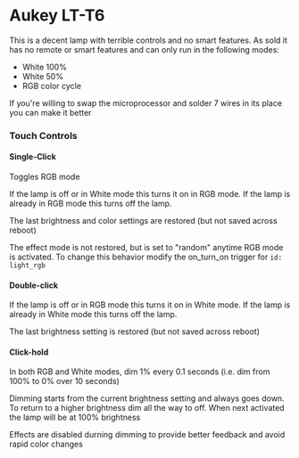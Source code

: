 # Aukey LT-T6

This is a decent lamp with terrible controls and no smart features.
As sold it has no remote or smart features and can only run in the following modes:
- White 100%
- White 50%
- RGB color cycle

If you're willing to swap the microprocessor and solder 7 wires in its place you can make it better

### Touch Controls

#### Single-Click
Toggles RGB mode

If the lamp is off or in White mode this turns it on in RGB mode.
If the lamp is already in RGB mode this turns off the lamp.

The last brightness and color settings are restored (but not saved across reboot)

The effect mode is not restored, but is set to "random" anytime RGB mode is activated.
To change this behavior modify the on_turn_on trigger for `id: light_rgb`

#### Double-click

If the lamp is off or in RGB mode this turns it on in White mode.
If the lamp is already in White mode this turns off the lamp.

The last brightness setting is restored (but not saved across reboot)
  
#### Click-hold

In both RGB and White modes, dim 1% every 0.1 seconds (i.e. dim from 100% to 0% over 10 seconds)

Dimming starts from the current brightness setting and always goes down.
To return to a higher brightness dim all the way to off. When next activated the lamp will be at 100% brightness

Effects are disabled durning dimming to provide better feedback and avoid rapid color changes
